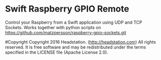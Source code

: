 # Swift Raspberry GPIO Remote
Control your Raspberry from a Swift application using UDP and TCP Sockets. Works together with python scripts on https://github.com/matzpersson/raspberry-gpio-sockets.git

#Copyright
Copyright 2016 Headstation. (http://headstation.com) All rights reserved. It is free software and may be redistributed under the terms specified in the LICENSE file (Apache License 2.0). 
